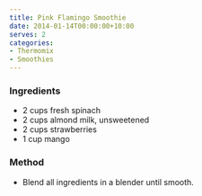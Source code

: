 ```yaml
---
title: Pink Flamingo Smoothie
date: 2014-01-14T00:00:00+10:00
serves: 2
categories:
- Thermomix
- Smoothies
---
```










### Ingredients

* 2 cups fresh spinach
* 2 cups almond milk, unsweetened
* 2 cups strawberries 
* 1 cup mango

### Method

* Blend all ingredients in a blender until smooth.
